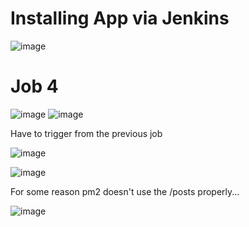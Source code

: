 
# Installing App via Jenkins

![image](https://user-images.githubusercontent.com/14828358/146351574-020fbd1e-0b77-46c7-9ecb-25e1d17a9490.png)


# Job 4

![image](https://user-images.githubusercontent.com/14828358/145976519-b8eb1e4d-cfc9-405b-978f-969bd437a894.png)
![image](https://user-images.githubusercontent.com/14828358/145976556-fc9b22ba-fc08-4384-af31-76488210aaf1.png)

Have to trigger from the previous job

![image](https://user-images.githubusercontent.com/14828358/145976621-2a9a1935-4264-4cdd-9259-15d922742582.png)


![image](https://user-images.githubusercontent.com/14828358/145976718-c648d535-1673-4289-9f66-34f0f34a438d.png)


For some reason pm2 doesn't use the /posts properly...


![image](https://user-images.githubusercontent.com/14828358/146233643-98e65317-bd95-470e-a355-623123fb3050.png)

